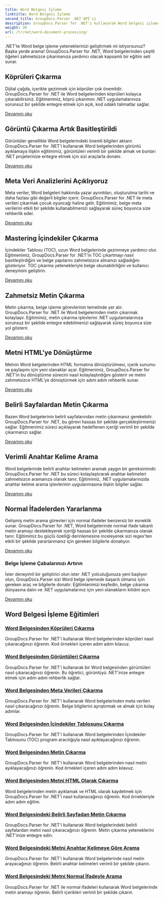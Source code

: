 ```yaml
---
title: Word Belgesi İşleme
linktitle: Word Belgesi İşleme
second_title: GroupDocs.Parser .NET API'si
description: GroupDocs.Parser for .NET'i kullanarak Word belgesi işlemeye ilişkin çeşitli eğitimleri keşfedin. Köprüleri, görüntüleri, meta verileri ve daha fazlasını çıkarın.
weight: 30
url: /tr/net/word-document-processing/
---
```

.NET'te Word belge işleme yeteneklerinizi geliştirmek mi istiyorsunuz? Başka yerde arama! GroupDocs.Parser for .NET, Word belgelerinden çeşitli öğeleri zahmetsizce çıkarmanıza yardımcı olacak kapsamlı bir eğitim seti sunar.

## Köprüleri Çıkarma
Dijital çağda, içerikte gezinmek için köprüler çok önemlidir. GroupDocs.Parser for .NET ile Word belgelerinden köprüleri kolayca çıkarabilirsiniz. Eğitmenimiz, köprü çıkarımını .NET uygulamalarınıza sorunsuz bir şekilde entegre etmek için açık, kod odaklı talimatlar sağlar.

[Devamını oku](./extract-hyperlinks-from-word-document/)

## Görüntü Çıkarma Artık Basitleştirildi
Görüntüler genellikle Word belgelerindeki önemli bilgileri aktarır. GroupDocs.Parser for .NET'i kullanarak Word belgelerinden görüntü ayıklamaya ilişkin eğitimimiz, görüntüleri verimli bir şekilde almak ve bunları .NET projelerinize entegre etmek için sizi araçlarla donatır.

[Devamını oku](./extract-images-from-word-document/)

## Meta Veri Analizlerini Açıklıyoruz
Meta veriler, Word belgeleri hakkında yazar ayrıntıları, oluşturulma tarihi ve daha fazlası gibi değerli bilgiler içerir. GroupDocs.Parser for .NET ile meta verileri çıkarmak çocuk oyuncağı haline gelir. Eğitimimiz, belge meta verilerini etkili bir şekilde kullanabilmenizi sağlayarak süreç boyunca size rehberlik eder.

[Devamını oku](./extract-metadata-from-word-document/)

## Mastering İçindekiler Çıkarma
İçindekiler Tablosu (TOC), uzun Word belgelerinde gezinmeye yardımcı olur. Eğitmenimiz, GroupDocs.Parser for .NET'in TOC çıkartmayı nasıl basitleştirdiğini ve belge yapılarını zahmetsizce almanızı sağladığını gösteriyor. TOC çıkarma yetenekleriyle belge okunabilirliğini ve kullanıcı deneyimini geliştirin.

[Devamını oku](./extract-table-of-contents-from-word-document/)

## Zahmetsiz Metin Çıkarma
Metin çıkarma, belge işleme görevlerinin temelinde yer alır. GroupDocs.Parser for .NET ile Word belgelerinden metin çıkarmak kolaylaşır. Eğitimimiz, metin çıkarma işlevlerini .NET uygulamalarınıza sorunsuz bir şekilde entegre edebilmenizi sağlayarak süreç boyunca size yol gösterir.

[Devamını oku](./extract-text-from-word-document/)

## Metni HTML'ye Dönüştürme
Metnin Word belgelerinden HTML formatına dönüştürülmesi, içerik sunumu ve paylaşımı için yeni olanaklar açar. Eğitmenimiz, GroupDocs.Parser for .NET'in bu dönüştürme sürecini nasıl kolaylaştırdığını gösterir ve metni zahmetsizce HTML'ye dönüştürmek için adım adım rehberlik sunar.

[Devamını oku](./extract-text-from-word-document-as-html/)

## Belirli Sayfalardan Metin Çıkarma
Bazen Word belgelerinin belirli sayfalarından metin çıkarmanız gerekebilir. GroupDocs.Parser for .NET, bu görevi hassas bir şekilde gerçekleştirmenizi sağlar. Eğitmenimiz süreci açıklayarak hedeflenen içeriği verimli bir şekilde çıkarmanızı sağlar.

[Devamını oku](./extract-text-from-specific-page-in-word-document/)

## Verimli Anahtar Kelime Arama
Word belgelerinde belirli anahtar kelimeleri aramak yaygın bir gereksinimdir. GroupDocs.Parser for .NET bu süreci kolaylaştırarak anahtar kelimeleri zahmetsizce aramanıza olanak tanır. Eğitimimiz, .NET uygulamalarınızda anahtar kelime arama işlevlerinin uygulanmasına ilişkin bilgiler sağlar.

[Devamını oku](./search-text-in-word-document-by-keyword/)

## Normal İfadelerden Yararlanma
Gelişmiş metin arama görevleri için normal ifadeler benzersiz bir esneklik sunar. GroupDocs.Parser for .NET, Word belgelerinde normal ifade tabanlı metin aramayı destekleyerek içeriği hassas bir şekilde çıkarmanıza olanak tanır. Eğitimimiz bu güçlü özelliği derinlemesine inceleyerek sizi regex'ten etkili bir şekilde yararlanmanız için gereken bilgilerle donatıyor.

[Devamını oku](./search-text-in-word-document-by-regular-expression/)

### Belge İşleme Çabalarınızı Artırın

İster deneyimli bir geliştirici olun ister .NET yolculuğunuza yeni başlıyor olun, GroupDocs.Parser sizi Word belge işlemede başarılı olmanız için gereken araç ve bilgilerle donatır. Eğitimlerimizi keşfedin, belge çıkarma dünyasına dalın ve .NET uygulamalarınız için yeni olanakların kilidini açın.

[Devamını oku](./extract-hyperlinks-from-word-document/)

## Word Belgesi İşleme Eğitimleri
### [Word Belgesinden Köprüleri Çıkarma](./extract-hyperlinks-from-word-document/)
GroupDocs.Parser for .NET'i kullanarak Word belgelerinden köprüleri nasıl çıkaracağınızı öğrenin. Kod örnekleri içeren adım adım kılavuz.
### [Word Belgesinden Görüntüleri Çıkarma](./extract-images-from-word-document/)
GroupDocs.Parser for .NET'i kullanarak bir Word belgesinden görüntüleri nasıl çıkaracağınızı öğrenin. Bu öğretici, görüntüyü .NET'inize entegre etmek için adım adım rehberlik sağlar.
### [Word Belgesinden Meta Verileri Çıkarma](./extract-metadata-from-word-document/)
GroupDocs.Parser for .NET'i kullanarak Word belgelerinden meta verileri nasıl çıkaracağınızı öğrenin. Belge bilgilerini ayrıştırmak ve almak için kolay adımlar.
### [Word Belgesinden İçindekiler Tablosunu Çıkarma](./extract-table-of-contents-from-word-document/)
GroupDocs.Parser for .NET'i kullanarak Word belgelerinden İçindekiler Tablosunu (TOC) program aracılığıyla nasıl ayıklayacağınızı öğrenin.
### [Word Belgesinden Metin Çıkarma](./extract-text-from-word-document/)
GroupDocs.Parser for .NET'i kullanarak Word belgelerinden nasıl metin ayıklayacağınızı öğrenin. Kod örnekleri içeren adım adım kılavuz.
### [Word Belgesinden Metni HTML Olarak Çıkarma](./extract-text-from-word-document-as-html/)
Word belgelerinden metin ayıklamak ve HTML olarak kaydetmek için GroupDocs.Parser for .NET'i nasıl kullanacağınızı öğrenin. Kod örnekleriyle adım adım eğitim.
### [Word Belgesindeki Belirli Sayfadan Metin Çıkarma](./extract-text-from-specific-page-in-word-document/)
GroupDocs.Parser for .NET'i kullanarak Word belgelerindeki belirli sayfalardan metni nasıl çıkaracağınızı öğrenin. Metin çıkarma yeteneklerini .NET'inize entegre edin.
### [Word Belgesindeki Metni Anahtar Kelimeye Göre Arama](./search-text-in-word-document-by-keyword/)
GroupDocs.Parser for .NET'i kullanarak Word belgelerinde nasıl metin arayacağınızı öğrenin. Belirli anahtar kelimeleri verimli bir şekilde çıkarın.
### [Word Belgesindeki Metni Normal İfadeyle Arama](./search-text-in-word-document-by-regular-expression/)
GroupDocs.Parser for .NET ile normal ifadeleri kullanarak Word belgelerinde metin aramayı öğrenin. Belirli içerikleri verimli bir şekilde çıkarın.